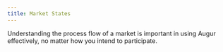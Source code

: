 ```yaml
---
title: Market States
---
```


Understanding the process flow of a market is important in using Augur effectively, no matter how you intend to participate.
